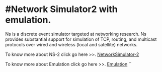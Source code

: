 
#Network Simulator2 with emulation.
=========================================================================
Ns is a discrete event simulator targeted at networking research. Ns provides substantial support for simulation of TCP, routing, and multicast protocols over wired and wireless (local and satellite) networks.

To know more about NS-2 click go here >>.
[NetworkSimulator-2](http://www.isi.edu/nsnam/ns/)

To know more about Emulation click go here >>.
[Emulation](http://www.isi.edu/nsnam/ns/ns-emulation.html)
``
